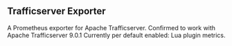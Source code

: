 ## Trafficserver Exporter

A Prometheus exporter for Apache Trafficserver. Confirmed to work with Apache Trafficserver 9.0.1
Currently per default enabled: Lua plugin metrics.